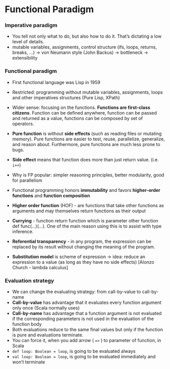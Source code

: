Functional Paradigm
====================

### Imperative paradigm
- You tell not only what to do, but also how to do it. That’s dictating a low level of details.
- mutable variables, assignments, control structure (ifs, loops, returns, breaks, …) -> von Neumann style (John Backus) -> bottleneck -> extensibility

### Functional paradigm
- First functional language was Lisp in 1959
- Restricted: programming without mutable variables, assignments, loops and other imperatives structures (Pure Lisp, XPath)
- Wider sense: focusing on the functions. **Functions are first-class citizens**. Function can be defined anywhere, function can be passed and returned as a value, functions can be composed by set of operators.
- **Pure function** is without **side effects** (such as reading files or mutating memory). Pure functions are easier to test, reuse, parallelize, generalize, and reason about. Furthermore, pure functions are much less prone to bugs.
- **Side effect** means that function does more than just return value. (i.e. `i++`)
- Why is FP popular: simpler reasoning principles, better modularity, good for parallelism
- Functional programming honors **immutability** and favors **higher-order functions** and **function composition**

- **Higher order function** (HOF) - are functions that take other functions as arguments and may themselves return functions as their output
- **Currying** - function return function which is parameter other function def func(...)(...). One of the main reason using this is to assist with type inference.
- **Referential transparency** - in any program, the expression can be replaced by its result without changing the meaning of the program.
- **Substitution model** is scheme of expression -> idea: reduce an expression to a value (as long as they have no side effects) [Alonzo Church - lambda calculus]

### Evaluation strategy
- We can change the evaluating strategy: from call-by-value to call-by-name
- **Call-by-value** has advantage that it evaluates every function argument only once (Scala normally uses)
- **Call-by-name** has advantage that a function argument is not evaluated if the corresponding parameters is not used in the evaluation of the function body
- Both evaluations reduce to the same final values but only if the function is pure and evaluations terminate.
- You can force it, when you add arrow ( `=>` ) to parameter of function, in Scala
- `def loop: Boolean = loop`, is going to be evaluated always
- `val loop: Boolean = loop`, is going to be evaluated immediately and won’t terminate


